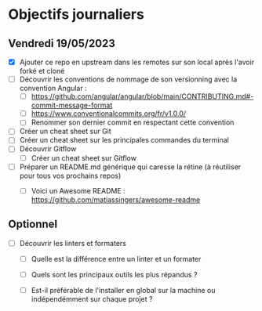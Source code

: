 # Objectifs journaliers

## Vendredi 19/05/2023


* [x] Ajouter ce repo en upstream dans les remotes sur son local après l'avoir forké et cloné
* [ ] Découvrir les conventions de nommage de son versionning avec la convention Angular :  
  * [ ] https://github.com/angular/angular/blob/main/CONTRIBUTING.md#-commit-message-format
  * [ ] https://www.conventionalcommits.org/fr/v1.0.0/
  * [ ] Renommer son dernier commit en respectant cette convention
* [ ] Créer un cheat sheet sur Git
* [ ] Créer un cheat sheet sur les principales commandes du terminal
* [ ] Découvrir Gitflow
  * [ ] Créer un cheat sheet sur Gitflow
* [ ] Préparer un README.md générique qui caresse la rétine (à réutiliser pour tous vos prochains repos) 
  * [ ] Voici un Awesome README : https://github.com/matiassingers/awesome-readme
   



## Optionnel

* [ ] Découvrir les linters et formaters
  * [ ] Quelle est la différence entre un linter et un formater
  * [ ] Quels sont les principaux outils les plus répandus ? 
  * [ ] Est-il préférable de l'installer en global sur la machine ou indépendémment sur chaque projet ?

